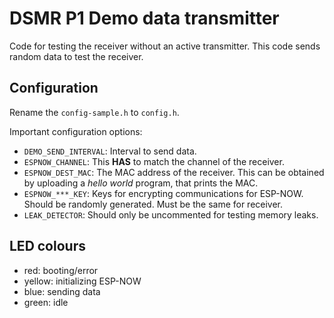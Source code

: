 # DSMR P1 Demo data transmitter

Code for testing the receiver without an active transmitter. This code sends random data to test the receiver.

## Configuration

Rename the `config-sample.h` to `config.h`.

Important configuration options:

-   `DEMO_SEND_INTERVAL`: Interval to send data.
-   `ESPNOW_CHANNEL`: This **HAS** to match the channel of the receiver.
-   `ESPNOW_DEST_MAC`: The MAC address of the receiver. This can be obtained by uploading a _hello world_ program, that prints the MAC.
-   `ESPNOW_***_KEY`: Keys for encrypting communications for ESP-NOW. Should be randomly generated. Must be the same for receiver.
-   `LEAK_DETECTOR`: Should only be uncommented for testing memory leaks.

## LED colours

-   red: booting/error
-   yellow: initializing ESP-NOW
-   blue: sending data
-   green: idle
